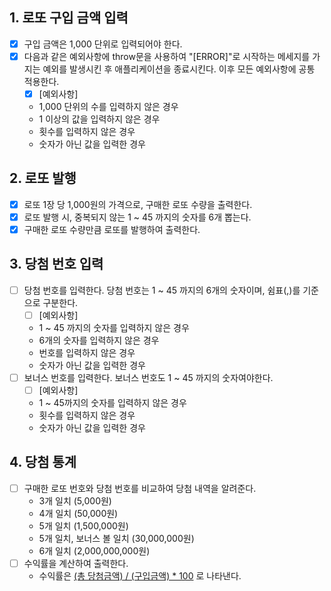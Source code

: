 ## 1. 로또 구입 금액 입력

- [x] 구입 금액은 1,000 단위로 입력되어야 한다.
- [x] 다음과 같은 예외사항에 throw문을 사용하여 "[ERROR]"로 시작하는 메세지를 가지는 예외를 발생시킨 후 애플리케이션을 종료시킨다. 이후 모든 예외사항에 공통 적용한다.
  - [x] [예외사항]
  - 1,000 단위의 수를 입력하지 않은 경우
  - 1 이상의 값을 입력하지 않은 경우
  - 횟수를 입력하지 않은 경우
  - 숫자가 아닌 값을 입력한 경우

## 2. 로또 발행

- [x] 로또 1장 당 1,000원의 가격으로, 구매한 로또 수량을 출력한다.
- [x] 로또 발행 시, 중복되지 않는 1 ~ 45 까지의 숫자를 6개 뽑는다.
- [x] 구매한 로또 수량만큼 로또를 발행하여 출력한다.

## 3. 당첨 번호 입력

- [ ] 당첨 번호를 입력한다. 당첨 번호는 1 ~ 45 까지의 6개의 숫자이며, 쉼표(,)를 기준으로 구분한다.
  - [ ] [예외사항]
  - 1 ~ 45 까지의 숫자를 입력하지 않은 경우
  - 6개의 숫자를 입력하지 않은 경우
  - 번호를 입력하지 않은 경우
  - 숫자가 아닌 값을 입력한 경우
- [ ] 보너스 번호를 입력한다. 보너스 번호도 1 ~ 45 까지의 숫자여야한다.
  - [ ] [예외사항]
  - 1 ~ 45까지의 숫자를 입력하지 않은 경우
  - 횟수를 입력하지 않은 경우
  - 숫자가 아닌 값을 입력한 경우

## 4. 당첨 통계

- [ ] 구매한 로또 번호와 당첨 번호를 비교하여 당첨 내역을 알려준다.
  - 3개 일치 (5,000원)
  - 4개 일치 (50,000원)
  - 5개 일치 (1,500,000원)
  - 5개 일치, 보너스 볼 일치 (30,000,000원)
  - 6개 일치 (2,000,000,000원)
- [ ] 수익률을 계산하여 출력한다.
  - 수익률은 [(총 당첨금액) / (구입금액) \* 100](%) 로 나타낸다.
